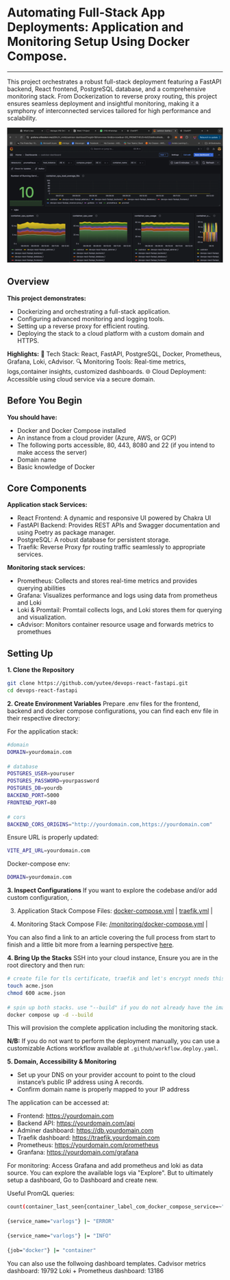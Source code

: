 # Automating Full-Stack App Deployments: Application and Monitoring Setup Using Docker Compose.

---

This project orchestrates a robust full-stack deployment featuring a FastAPI backend, React frontend, PostgreSQL database, and a comprehensive monitoring stack. From Dockerization to reverse proxy routing, this project ensures seamless deployment and insightful monitoring, making it a symphony of interconnected services tailored for high performance and scalability.

![Grafana Dashboard for Cadvisor Data](./00-images/metrics-cadvisor-main.png)

## Overview
__This project demonstrates:__
- Dockerizing and orchestrating a full-stack application.
- Configuring advanced monitoring and logging tools.
- Setting up a reverse proxy for efficient routing.
- Deploying the stack to a cloud platform with a custom domain and HTTPS.

__Highlights:__
🚀 Tech Stack: React, FastAPI, PostgreSQL, Docker, Prometheus, Grafana, Loki, cAdvisor.
🔍 Monitoring Tools: Real-time metrics, logs,container insights, customized dashboards.
🌐 Cloud Deployment: Accessible using cloud service via a secure domain.

## Before You Begin
__You should have:__
- Docker and Docker Compose installed
- An instance from a cloud provider (Azure, AWS, or GCP)
- The following ports accessible, 80, 443, 8080 and 22 (if you intend to make access the server) 
- Domain name
- Basic knowledge of Docker

## Core Components
__Application stack Services:__
- React Frontend: A dynamic and responsive UI powered by Chakra UI
- FastAPI Backend: Provides REST APIs and Swagger documentation and using Poetry as package manager.
- PostgreSQL: A robust database for persistent storage.
- Traefik: Reverse Proxy fpr routing traffic seamlessly to appropriate services.

__Monitoring stack services:__
- Prometheus: Collects and stores real-time metrics and provides querying abilities
- Grafana: Visualizes performance and logs using data from prometheus and Loki
- Loki & Promtail: Promtail collects logs, and Loki stores them for querying and visualization.
- cAdvisor: Monitors container resource usage and forwards metrics to promethues

## Setting Up
__1. Clone the Repository__
```bash
git clone https://github.com/yutee/devops-react-fastapi.git  
cd devops-react-fastapi
```

__2. Create Environment Variables__
Prepare .env files for the frontend, backend and docker compose configurations, you can find each env file in their respective directory:

For the application stack:
```bash
#domain
DOMAIN=yourdomain.com

# database
POSTGRES_USER=youruser  
POSTGRES_PASSWORD=yourpassword  
POSTGRES_DB=yourdb  
BACKEND_PORT=5000  
FRONTEND_PORT=80 

# cors
BACKEND_CORS_ORIGINS="http://yourdomain.com,https://yourdomain.com"
```

Ensure URL is properly updated:
```bash
VITE_API_URL=yourdomain.com
```

Docker-compose env:
```bash
DOMAIN=yourdomain.com
```

__3. Inspect Configurations__
If you want to explore the codebase and/or add custom configuration, .

3. Application Stack Compose
Files: [docker-compose.yml](docker-compose.yml) | [traefik.yml](./traefik.yml) | 

4. Monitoring Stack Compose
File: [/monitoring/docker-compose.yml](/monitoring/docker-compose.yml) |

You can also find a link to an article covering the full process from start to finish and a little bit more from a learning perspective [here](https://dev.to/yutee_okon/from-chaos-to-clarity-deploying-react-and-fastapi-app-with-monitoring-1m6g-temp-slug-3047830?preview=a96ae8f62a1f54be27522937b33e7457f7d3ca2f5930c8135404e6e843f99c7c6643cebb9010f9b1531cad06378b43802cb6aa1a7743f172208c18a9).

__4. Bring Up the Stacks__
SSH into your cloud instance, Ensure you are in the root directory and then run:
```bash
# create file for tls certificate, traefik and let's encrypt nneds this
touch acme.json
chmod 600 acme.json

# spin up both stacks. use "--build" if you do not already have the images
docker compose up -d --build
```
This will provision the complete application including the monitoring stack.

__N/B:__ If you do not want to perform the deployment manually, you can use a customizable Actions workflow available at `.github/workflow.deploy.yaml`.

__5. Domain, Accessibility & Monitoring__
- Set up your DNS on your provider account to point to the cloud instance’s public IP address using A records.
- Confirm domain name is properly mapped to your IP address

The application can be accessed at: 
- Frontend: https://yourdomain.com
- Backend API: https://yourdomain.com/api
- Adminer dashboard: https://db.yourdomain.com
- Traefik dashboard: https://traefik.yourdomain.com
- Prometheus: https://yourdomain.com/prometheus
- Granfana: https://yourdomain.com/grafana

For monitoring:
Access Grafana and add prometheus and loki as data source. You can explore the available logs via "Explore". But to ultimately setup a dashboard, Go to Dashboard and create new.

Useful PromQL queries:
```bash
count(container_last_seen{container_label_com_docker_compose_service=~".+"})

{service_name="varlogs"} |~ "ERROR"

{service_name="varlogs"} |= "INFO"

{job="docker"} |= "container"
```

You can also use the follwoing dashboard templates.
Cadvisor metrics dashboard: 19792
Loki + Prometheus dashboard: 13186
